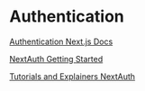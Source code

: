 # Authentication

[Authentication Next.js Docs](https://nextjs.org/docs/authentication)

[NextAuth Getting Started](https://next-auth.js.org/getting-started/example)

[Tutorials and Explainers NextAuth](https://next-auth.js.org/tutorials)

